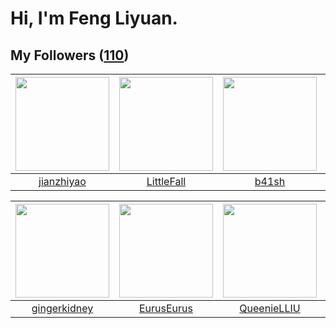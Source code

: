 # Hi, I'm Feng Liyuan.

## My Followers ([110](https://github.com/SunRunAway?tab=followers))

| <img src="https://avatars.githubusercontent.com/u/6133860?v=4" width="150" height="150" /> | <img src="https://avatars.githubusercontent.com/u/30543181?v=4" width="150" height="150" /> | <img src="https://avatars.githubusercontent.com/u/1070352?v=4" width="150" height="150" /> | <img src="https://avatars.githubusercontent.com/u/31336171?v=4" width="150" height="150" /> |
| :----------------------------------------------------------------------------------------: | :-----------------------------------------------------------------------------------------: | :----------------------------------------------------------------------------------------: | :-----------------------------------------------------------------------------------------: |
|                         [jianzhiyao](https://github.com/jianzhiyao)                        |                         [LittleFall](https://github.com/LittleFall)                         |                              [b41sh](https://github.com/b41sh)                             |                      [ruanjiancaipu](https://github.com/ruanjiancaipu)                      |

| <img src="https://avatars.githubusercontent.com/u/29295553?v=4" width="150" height="150" /> | <img src="https://avatars.githubusercontent.com/u/14977542?v=4" width="150" height="150" /> | <img src="https://avatars.githubusercontent.com/u/37468107?v=4" width="150" height="150" /> | <img src="https://avatars.githubusercontent.com/u/4661589?v=4" width="150" height="150" /> |
| :-----------------------------------------------------------------------------------------: | :-----------------------------------------------------------------------------------------: | :-----------------------------------------------------------------------------------------: | :----------------------------------------------------------------------------------------: |
|                       [gingerkidney](https://github.com/gingerkidney)                       |                         [EurusEurus](https://github.com/EurusEurus)                         |                        [QueenieLLIU](https://github.com/QueenieLLIU)                        |                      [IceCoffee2013](https://github.com/IceCoffee2013)                     |